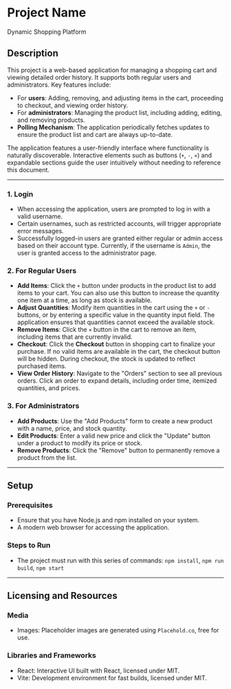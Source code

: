 # **Project Name**
Dynamic Shopping Platform

## **Description**
This project is a web-based application for managing a shopping cart and viewing detailed order history. It supports both regular users and administrators. Key features include:
- For **users**: Adding, removing, and adjusting items in the cart, proceeding to checkout, and viewing order history.
- For **administrators**: Managing the product list, including adding, editing, and removing products.
- **Polling Mechanism**: The application periodically fetches updates to ensure the product list and cart are always up-to-date.

The application features a user-friendly interface where functionality is naturally discoverable. Interactive elements such as buttons (`+`, `-`, `×`) and expandable sections guide the user intuitively without needing to reference this document.

---

### **1. Login**
- When accessing the application, users are prompted to log in with a valid username.
- Certain usernames, such as restricted accounts, will trigger appropriate error messages.
- Successfully logged-in users are granted either regular or admin access based on their account type. Currently, if the username is `Admin`, the user is granted access to the administrator page.

### **2. For Regular Users**
- **Add Items**: 
  Click the `+` button under products in the product list to add items to your cart. You can also use this button to increase the quantity one item at a time, as long as stock is available.
- **Adjust Quantities**: 
  Modify item quantities in the cart using the `+` or `-` buttons, or by entering a specific value in the quantity input field. The application ensures that quantities cannot exceed the available stock.
- **Remove Items**: 
  Click the `×` button in the cart to remove an item, including items that are currently invalid.
- **Checkout**: 
  Click the **Checkout** button in shopping cart to finalize your purchase. If no valid items are available in the cart, the checkout button will be hidden. During checkout, the stock is updated to reflect purchased items.
- **View Order History**: 
  Navigate to the "Orders" section to see all previous orders. Click an order to expand details, including order time, itemized quantities, and prices.

### **3. For Administrators**
- **Add Products**: 
  Use the "Add Products" form to create a new product with a name, price, and stock quantity.
- **Edit Products**: 
  Enter a valid new price and click the "Update" button under a product to modify its price or stock.
- **Remove Products**: 
  Click the "Remove" button to permanently remove a product from the list.

---

## **Setup**

### **Prerequisites**
- Ensure that you have Node.js and npm installed on your system.
- A modern web browser for accessing the application.

### **Steps to Run**
- The project must run with this series of commands: `npm install`, `npm run build`, `npm start`

---

## **Licensing and Resources**

### **Media**
- Images: Placeholder images are generated using `Placehold.co`, free for use.

### **Libraries and Frameworks**
- React: Interactive UI built with React, licensed under MIT.
- Vite: Development environment for fast builds, licensed under MIT.
